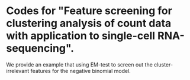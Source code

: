 # Codes for "Feature screening for clustering analysis of count data with application to single-cell RNA-sequencing".

We provide an example that using EM-test to screen out the cluster-irrelevant features for the negative binomial model. 
